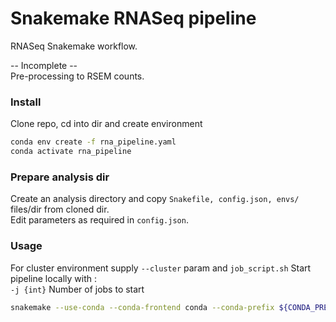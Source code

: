 # Snakemake RNASeq pipeline
RNASeq Snakemake workflow. 

-- Incomplete --  
Pre-processing to RSEM counts.

### Install
Clone repo, cd into dir and create environment
```bash
conda env create -f rna_pipeline.yaml
conda activate rna_pipeline
```
### Prepare analysis dir
Create an analysis directory and copy `Snakefile, config.json, envs/` files/dir from cloned dir.  
Edit parameters as required in `config.json`.   
### Usage
For cluster environment supply `--cluster` param and `job_script.sh`
Start pipeline locally with :  
`` -j {int} `` Number of jobs to start
```bash
snakemake --use-conda --conda-frontend conda --conda-prefix ${CONDA_PREFIX}/envs -j 1 -p
```